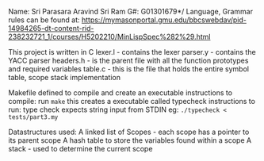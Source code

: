 Name: Sri Parasara Aravind Sri Ram
G#: G01301679*/
Language, Grammar rules can be found at:
https://mymasonportal.gmu.edu/bbcswebdav/pid-14984265-dt-content-rid-238232721_1/courses/H5202210/MinLispSpec%282%29.html

This project is written in C
lexer.l - contains the lexer
parser.y - contains the YACC parser
headers.h - is the parent file with all the function prototypes and required variables
table.c - this is the file that holds the entire symbol table, scope stack implementation

Makefile defined to compile and create an executable
instructions to compile: run `make`
this creates a executable called typecheck
instructions to run:
type check expects string input from STDIN
eg: `./typecheck < tests/part3.my`

Datastructures used:
A linked list of Scopes - each scope has a pointer to its parent scope
A hash table to store the variables found within a scope
A stack - used to determine the current scope
